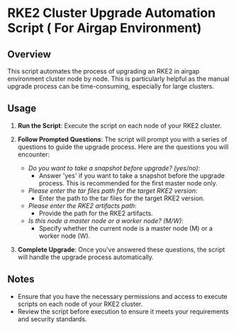 # RKE2 Cluster Upgrade Automation Script ( For Airgap Environment)

## Overview

This script automates the process of upgrading an RKE2 in airgap environment cluster node by node. This is particularly helpful as the manual upgrade process can be time-consuming, especially for large clusters.

## Usage

1. **Run the Script**: Execute the script on each node of your RKE2 cluster.

2. **Follow Prompted Questions**: The script will prompt you with a series of questions to guide the upgrade process. Here are the questions you will encounter:

   - *Do you want to take a snapshot before upgrade? (yes/no)*:
     - Answer 'yes' if you want to take a snapshot before the upgrade process. This is recommended for the first master node only.
   - *Please enter the tar files path for the target RKE2 version*:
     - Enter the path to the tar files for the target RKE2 version.
   - *Please enter the RKE2 artifacts path*:
     - Provide the path for the RKE2 artifacts.
   - *Is this node a master node or a worker node? (M/W)*:
     - Specify whether the current node is a master node (M) or a worker node (W).

3. **Complete Upgrade**: Once you've answered these questions, the script will handle the upgrade process automatically.

## Notes

- Ensure that you have the necessary permissions and access to execute scripts on each node of your RKE2 cluster.
- Review the script before execution to ensure it meets your requirements and security standards.
